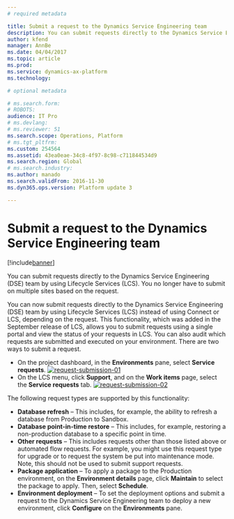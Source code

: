 ```yaml
---
# required metadata

title: Submit a request to the Dynamics Service Engineering team
description: You can submit requests directly to the Dynamics Service Engineering (DSE) team by using Lifecycle Services (LCS). You no longer have to submit on multiple sites based on the request.
author: kfend
manager: AnnBe
ms.date: 04/04/2017
ms.topic: article
ms.prod: 
ms.service: dynamics-ax-platform
ms.technology: 

# optional metadata

# ms.search.form: 
# ROBOTS: 
audience: IT Pro
# ms.devlang: 
# ms.reviewer: 51
ms.search.scope: Operations, Platform
# ms.tgt_pltfrm: 
ms.custom: 254564
ms.assetid: 43ea0eae-34c8-4f97-8c98-c711844534d9
ms.search.region: Global
# ms.search.industry: 
ms.author: manado
ms.search.validFrom: 2016-11-30
ms.dyn365.ops.version: Platform update 3

---
```


# Submit a request to the Dynamics Service Engineering team

[!include[banner](../includes/banner.md)]


You can submit requests directly to the Dynamics Service Engineering (DSE) team by using Lifecycle Services (LCS). You no longer have to submit on multiple sites based on the request.

You can now submit requests directly to the Dynamics Service Engineering (DSE) team by using Lifecycle Services (LCS) instead of using Connect or LCS, depending on the request. This functionality, which was added in the September release of LCS, allows you to submit requests using a single portal and view the status of your requests in LCS. You can also audit which requests are submitted and executed on your environment. There are two ways to submit a request.

-   On the project dashboard, in the **Environments** pane, select **Service requests**. [![request-submission-01](https://msdnshared.blob.core.windows.net/media/2016/11/Request-submission-01-1024x509.png)](https://msdnshared.blob.core.windows.net/media/2016/11/Request-submission-01.png)
-   On the LCS menu, click **Support**, and on the **Work items** page, select the **Service requests** tab. [![request-submission-02](https://msdnshared.blob.core.windows.net/media/2016/11/Request-submission-02.png)](https://msdnshared.blob.core.windows.net/media/2016/11/Request-submission-02.png)

The following request types are supported by this functionality:

-   **Database refresh** – This includes, for example, the ability to refresh a database from Production to Sandbox.
-   **Database point-in-time restore** – This includes, for example, restoring a non-production database to a specific point in time.
-   **Other requests** – This includes requests other than those listed above or automated flow requests. For example, you might use this request type for upgrade or to request the system be put into maintenance mode. Note, this should not be used to submit support requests.
-   **Package application** – To apply a package to the Production environment, on the **Environment details** page, click **Maintain** to select the package to apply. Then, select **Schedule**.
-   **Environment deployment** – To set the deployment options and submit a request to the Dynamics Service Engineering team to deploy a new environment, click **Configure** on the **Environments** pane.




